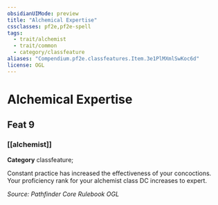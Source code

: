 ```yaml
---
obsidianUIMode: preview
title: "Alchemical Expertise"
cssclasses: pf2e,pf2e-spell
tags:
  - trait/alchemist
  - trait/common
  - category/classfeature
aliases: "Compendium.pf2e.classfeatures.Item.3e1PlMXmlSwKoc6d"
license: OGL
---
```

# Alchemical Expertise
## Feat 9
### [[alchemist]]

**Category** classfeature; 




Constant practice has increased the effectiveness of your concoctions. Your proficiency rank for your alchemist class DC increases to expert.

*Source: Pathfinder Core Rulebook*
*OGL*